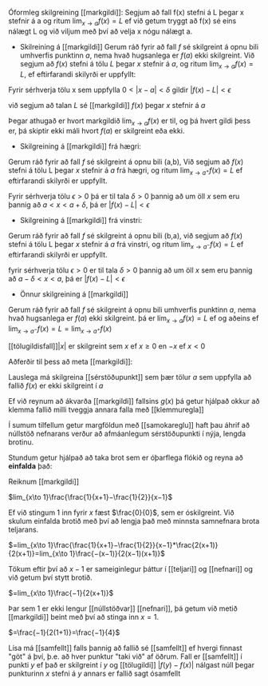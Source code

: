 Óformleg skilgreining [[markgildi]]:
Segjum að fall f(x) stefni á L þegar x stefnir á a og ritum $\lim_{x\to a}f(x)=L$ ef við getum tryggt að f(x) sé eins nálægt L og við viljum með því að velja x nógu nálægt a.

- Skilreining á [[markgildi]]
Gerum ráð fyrir að fall $f$ sé skilgreint á opnu bili umhverfis punktinn $a$, nema hvað hugsanlega er $f(a)$ ekki skilgreint. Við segjum að $f(x)$ stefni á tölu $L$ þegar $x$ stefnir á $a$, og ritum $\lim_{x\to a} f(x)=L$, ef eftirfarandi skilyrði er uppfyllt:

Fyrir sérhverja tölu x sem uppfylla $0<\vert x-a \vert <\delta$ gildir $\vert f(x) - L \vert < \epsilon$

við segjum að talan $L$ sé [[markgildi]] $f(x)$ þegar $x$ stefnir á $a$

Þegar athugað er hvort markgildið $\lim_{x \to a}f(x)$ er til, og þá hvert gildi þess er, þá skiptir ekki máli hvort $f(a)$ er skilgreint eða ekki.

- Skilgreining á [[markgildi]] frá hægri:

Gerum ráð fyrir að fall $f$ sé skilgreint á opnu bili (a,b), Við segjum að $f(x)$ stefni á tölu L þegar $x$ stefnir á $a$ frá hægri, og ritum $\lim_{x \to a^+}f(x)=L$ ef eftirfarandi skilyrði er uppfyllt.

Fyrir sérhverja tölu $\epsilon>0$ þá er til tala $\delta > 0$ þannig að um öll $x$ sem eru þannig að $a<x<a+\delta$, þá er $\vert f(x)-L \vert <\epsilon$

- Skilgreining á [[markgildi]] frá vinstri:

Gerum ráð fyrir að fall $f$ sé skilgreint á opnu bili (b,a), við segjum að $f(x)$ stefni á tölu L þegar $x$ stefnir á $a$ frá vinstri, og ritum $\lim_{x \to a^-}f(x)=L$ ef eftirfarandi skilyrði er uppfyllt.

fyrir sérhverja tölu $\epsilon > 0$ er til tala $\delta > 0$ þannig að um öll $x$ sem eru þannig að $a-\delta < x < a$, þá er $\vert f(x) - L \vert < \epsilon$

- Önnur skilgreining á [[markgildi]]

Gerum ráð fyrir að fall $f$ sé skilgreint á opnu bili umhverfis punktinn $a$, nema hvað hugsanlega er $f(a)$ ekki skilgreint.
þá er $\lim_{x \to a}f(x)=L$
ef og aðeins ef
$\lim_{x \to a^-}f(x)=L=\lim_{x \to a^+}f(x)$

[[tölugildisfall]]$|x|$ er skilgreint sem $x$ ef $x≥0$ en $−x$ ef $x<0$

Aðferðir til þess að meta [[markgildi]]:

Lauslega má skilgreina [[sérstöðupunkt]] sem þær tölur $a$ sem uppfylla að fallið $f(x)$ er ekki skilgreint í $a$

Ef við reynum að ákvarða [[markgildi]] fallsins $g(x)$ þá getur hjálpað okkur að klemma fallið milli tveggja annara falla með [[klemmuregla]]

Í sumum tilfellum getur margföldun með [[samokareglu]] haft þau áhrif að núllstöð nefnarans verður að afmáanlegum sérstöðupunkti í nýja, lengda brotinu.

Stundum getur hjálpað að taka brot sem er óþarflega flókið og reyna að **einfalda** það:

Reiknum [[markgildi]] 

$lim_{x\to 1}\frac{\frac{1}{x+1}−\frac{1}{2}}{x−1}$

Ef við stingum $1$ inn fyrir $x$ fæst $\frac{0}{0}$, sem er óskilgreint. Við skulum einfalda brotið með því að lengja það með minnsta samnefnara brota teljarans.

$=lim_{x\to 1}\frac{\frac{1}{x+1}−\frac{1}{2}}{x−1}*\frac{2(x+1)}{2(x+1)}=lim_{x\to 1}\frac{−(x−1)}{2(x−1)(x+1)}$

Tökum eftir því að $x−1$ er sameiginlegur þáttur í [[teljari]] og [[nefnari]] og við getum því stytt brotið.

$=lim_{x\to 1}\frac{−1}{2(x+1)}$

Þar sem $1$ er ekki lengur [[núllstöðvar]] [[nefnari]], þá getum við metið [[markgildi]] beint með því að stinga inn $x=1$.

$=\frac{−1}{2(1+1)}=\frac{−1}{4}$

Lísa má [[samfellt]] falls þannig að fallið sé [[samfellt]] ef hvergi finnast "göt" á því, þ.e. að hver punktur "taki við" af öðrum. Fall er [[samfellt]] í punkti $y$ ef það er skilgreint í $y$ og [[tölugildi]] $|f(y)-f(x)|$ nálgast núll þegar punkturinn $x$ stefni á $y$ annars er fallið sagt ósamfellt